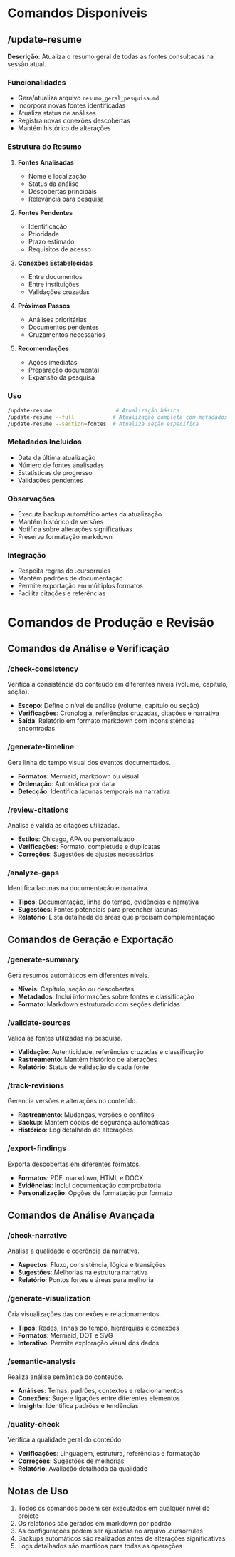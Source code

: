 # Comandos Disponíveis

## /update-resume
**Descrição**: Atualiza o resumo geral de todas as fontes consultadas na sessão atual.

### Funcionalidades
- Gera/atualiza arquivo `resumo_geral_pesquisa.md`
- Incorpora novas fontes identificadas
- Atualiza status de análises
- Registra novas conexões descobertas
- Mantém histórico de alterações

### Estrutura do Resumo
1. **Fontes Analisadas**
   - Nome e localização
   - Status da análise
   - Descobertas principais
   - Relevância para pesquisa

2. **Fontes Pendentes**
   - Identificação
   - Prioridade
   - Prazo estimado
   - Requisitos de acesso

3. **Conexões Estabelecidas**
   - Entre documentos
   - Entre instituições
   - Validações cruzadas

4. **Próximos Passos**
   - Análises prioritárias
   - Documentos pendentes
   - Cruzamentos necessários

5. **Recomendações**
   - Ações imediatas
   - Preparação documental
   - Expansão da pesquisa

### Uso
```bash
/update-resume                    # Atualização básica
/update-resume --full            # Atualização completa com metadados
/update-resume --section=fontes  # Atualiza seção específica
```

### Metadados Incluídos
- Data da última atualização
- Número de fontes analisadas
- Estatísticas de progresso
- Validações pendentes

### Observações
- Executa backup automático antes da atualização
- Mantém histórico de versões
- Notifica sobre alterações significativas
- Preserva formatação markdown

### Integração
- Respeita regras do .cursorrules
- Mantém padrões de documentação
- Permite exportação em múltiplos formatos
- Facilita citações e referências

# Comandos de Produção e Revisão

## Comandos de Análise e Verificação

### /check-consistency
Verifica a consistência do conteúdo em diferentes níveis (volume, capítulo, seção).
- **Escopo**: Define o nível de análise (volume, capítulo ou seção)
- **Verificações**: Cronologia, referências cruzadas, citações e narrativa
- **Saída**: Relatório em formato markdown com inconsistências encontradas

### /generate-timeline
Gera linha do tempo visual dos eventos documentados.
- **Formatos**: Mermaid, markdown ou visual
- **Ordenação**: Automática por data
- **Detecção**: Identifica lacunas temporais na narrativa

### /review-citations
Analisa e valida as citações utilizadas.
- **Estilos**: Chicago, APA ou personalizado
- **Verificações**: Formato, completude e duplicatas
- **Correções**: Sugestões de ajustes necessários

### /analyze-gaps
Identifica lacunas na documentação e narrativa.
- **Tipos**: Documentação, linha do tempo, evidências e narrativa
- **Sugestões**: Fontes potenciais para preencher lacunas
- **Relatório**: Lista detalhada de áreas que precisam complementação

## Comandos de Geração e Exportação

### /generate-summary
Gera resumos automáticos em diferentes níveis.
- **Níveis**: Capítulo, seção ou descobertas
- **Metadados**: Inclui informações sobre fontes e classificação
- **Formato**: Markdown estruturado com seções definidas

### /validate-sources
Valida as fontes utilizadas na pesquisa.
- **Validação**: Autenticidade, referências cruzadas e classificação
- **Rastreamento**: Mantém histórico de alterações
- **Relatório**: Status de validação de cada fonte

### /track-revisions
Gerencia versões e alterações no conteúdo.
- **Rastreamento**: Mudanças, versões e conflitos
- **Backup**: Mantém cópias de segurança automáticas
- **Histórico**: Log detalhado de alterações

### /export-findings
Exporta descobertas em diferentes formatos.
- **Formatos**: PDF, markdown, HTML e DOCX
- **Evidências**: Inclui documentação comprobatória
- **Personalização**: Opções de formatação por formato

## Comandos de Análise Avançada

### /check-narrative
Analisa a qualidade e coerência da narrativa.
- **Aspectos**: Fluxo, consistência, lógica e transições
- **Sugestões**: Melhorias na estrutura narrativa
- **Relatório**: Pontos fortes e áreas para melhoria

### /generate-visualization
Cria visualizações das conexões e relacionamentos.
- **Tipos**: Redes, linhas do tempo, hierarquias e conexões
- **Formatos**: Mermaid, DOT e SVG
- **Interativo**: Permite exploração visual dos dados

### /semantic-analysis
Realiza análise semântica do conteúdo.
- **Análises**: Temas, padrões, contextos e relacionamentos
- **Conexões**: Sugere ligações entre diferentes elementos
- **Insights**: Identifica padrões e tendências

### /quality-check
Verifica a qualidade geral do conteúdo.
- **Verificações**: Linguagem, estrutura, referências e formatação
- **Correções**: Sugestões de melhorias
- **Relatório**: Avaliação detalhada da qualidade

## Notas de Uso
1. Todos os comandos podem ser executados em qualquer nível do projeto
2. Os relatórios são gerados em markdown por padrão
3. As configurações podem ser ajustadas no arquivo .cursorrules
4. Backups automáticos são realizados antes de alterações significativas
5. Logs detalhados são mantidos para todas as operações 